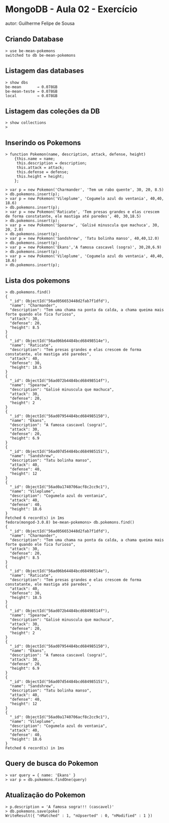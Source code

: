 # MongoDB - Aula 02 - Exercício
autor: Guilherme Felipe de Sousa

## Criando Database

    > use be-mean-pokemons
    switched to db be-mean-pokemons
    
## Listagem das databases

    > show dbs
    be-mean       → 0.078GB
    be-mean-teste → 0.078GB
    local         → 0.078GB

## Listagem das coleções da DB

    > show collections
    >


## Inserindo os Pokemons

    > function Pokemon(name, description, attack, defense, height)
        {this.name = name; 
         this.description = description;
         this.attack = attack;
         this.defense = defense;
         this.height = height; 
        };
    
    > var p = new Pokemon('Charmander', 'Tem um rabo quente', 30, 20, 8.5)
    > db.pokemons.insert(p);
    > var p = new Pokemon('Vileplume', 'Cogumelo azul do ventania', 40,40, 18.6)
    > db.pokemons.insert(p);
    > var p = new Pokemon('Raticate', 'Tem presas grandes e elas crescem de forma constatante, ele mastiga até paredes', 40, 30,18.5)
    > db.pokemons.insert(p);
    > var p = new Pokemon('Spearow', 'Galisé minuscula que machuca', 30, 20, 2.0)
    > db.pokemons.insert(p);
    > var p = new Pokemon('Sandshrew', 'Tatu bolinha manso', 40,40,12.0)
    > db.pokemons.insert(p);
    > var p = new Pokemon('Ekans','A famosa cascavel (sogra)', 30,20,6.9)
    > db.pokemons.insert(p);
    > var p = new Pokemon('Vileplume', 'Cogumelo azul do ventania', 40,40, 18.6)
    > db.pokemons.insert(p);


## Lista dos pokemons

    > db.pokemons.find()
    {
      "_id": ObjectId("56ad056653448d2fab7f1dfd"),
      "name": "Charmander",
      "description": "Tem uma chama na ponta da calda, a chama queima mais forte quando ele fica furioso",
      "attack": 30,
      "defense": 20,
      "height": 8.5
    }
    {
      "_id": ObjectId("56ad06b64484bcd68498514e"),
      "name": "Raticate",
      "description": "Tem presas grandes e elas crescem de forma constatante, ele mastiga até paredes",
      "attack": 40,
      "defense": 30,
      "height": 18.5
    }
    {
      "_id": ObjectId("56ad072b4484bcd68498514f"),
      "name": "Spearow",
      "description": "Galisé minuscula que machuca",
      "attack": 30,
      "defense": 20,
      "height": 2
    }
    {
      "_id": ObjectId("56ad07954484bcd684985150"),
      "name": "Ekans",
      "description": "A famosa cascavel (sogra)",
      "attack": 30,
      "defense": 20,
      "height": 6.9
    }
    {
      "_id": ObjectId("56ad07d54484bcd684985151"),
      "name": "Sandshrew",
      "description": "Tatu bolinha manso",
      "attack": 40,
      "defense": 40,
      "height": 12
    }
    {
      "_id": ObjectId("56ad0a1740706acf8c2cc9c1"),
      "name": "Vileplume",
      "description": "Cogumelo azul do ventania",
      "attack": 40,
      "defense": 40,
      "height": 18.6
    }
    Fetched 6 record(s) in 1ms
    fedora(mongod-3.0.8) be-mean-pokemons> db.pokemons.find()
    {
      "_id": ObjectId("56ad056653448d2fab7f1dfd"),
      "name": "Charmander",
      "description": "Tem uma chama na ponta da calda, a chama queima mais forte quando ele fica furioso",
      "attack": 30,
      "defense": 20,
      "height": 8.5
    }
    {
      "_id": ObjectId("56ad06b64484bcd68498514e"),
      "name": "Raticate",
      "description": "Tem presas grandes e elas crescem de forma constatante, ele mastiga até paredes",
      "attack": 40,
      "defense": 30,
      "height": 18.5
    }
    {
      "_id": ObjectId("56ad072b4484bcd68498514f"),
      "name": "Spearow",
      "description": "Galisé minuscula que machuca",
      "attack": 30,
      "defense": 20,
      "height": 2
    }
    {
      "_id": ObjectId("56ad07954484bcd684985150"),
      "name": "Ekans",
      "description": "A famosa cascavel (sogra)",
      "attack": 30,
      "defense": 20,
      "height": 6.9
    }
    {
      "_id": ObjectId("56ad07d54484bcd684985151"),
      "name": "Sandshrew",
      "description": "Tatu bolinha manso",
      "attack": 40,
      "defense": 40,
      "height": 12
    }
    {
      "_id": ObjectId("56ad0a1740706acf8c2cc9c1"),
      "name": "Vileplume",
      "description": "Cogumelo azul do ventania",
      "attack": 40,
      "defense": 40,
      "height": 18.6
    }
    Fetched 6 record(s) in 1ms


## Query de busca do Pokemon
    
    > var query = { name: 'Ekans' }
    > var p = db.pokemons.findOne(query)

## Atualização do Pokemon

    > p.description = 'A famosa sogra!!! (cascavel)'
    > db.pokemons.save(poke)
    WriteResult({ "nMatched" : 1, "nUpserted" : 0, "nModified" : 1 })
